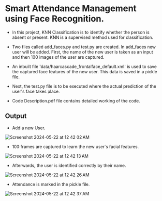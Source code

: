 # Smart Attendance Management using Face Recognition. 


* In this project, KNN Classification is to identify whether the person is absent or present. KNN is a supervised method used for classification. 

* Two files called add_faces.py and test.py are created. In add_faces new user will be added. First, the name of the new user is taken as an input and then 100 images of the user are captured. 

* An inbuilt file 'data/haarcascade_frontalface_default.xml' is used to
save the captured face features of the new user. This data is saved in a pickle file.

* Next, the test.py file is to be executed where the actual prediction of the user's face takes place. 

* Code Description.pdf file contains detailed working of the code. 

## Output

+ Add a new User. 

![Screenshot 2024-05-22 at 12 42 02 AM](https://github.com/samiksha-badgujar/Smart-Attendance-Management-System-using-Face-Recognition/assets/126308884/dc65878b-2408-4eb7-84a6-88c4dccb3e08)


+ 100 frames are captured to learn the new user's facial features.

 ![Screenshot 2024-05-22 at 12 42 13 AM](https://github.com/samiksha-badgujar/Smart-Attendance-Management-System-using-Face-Recognition/assets/126308884/031e64d0-702b-4728-84f6-3e3d10a6ed95)


+ Afterwards, the user is identified correctly by their name.
  
![Screenshot 2024-05-22 at 12 42 26 AM](https://github.com/samiksha-badgujar/Smart-Attendance-Management-System-using-Face-Recognition/assets/126308884/36bf7368-e088-457a-b820-5580fb257087)


+ Attendance is marked in the pickle file.

![Screenshot 2024-05-22 at 12 42 37 AM](https://github.com/samiksha-badgujar/Smart-Attendance-Management-System-using-Face-Recognition/assets/126308884/a053957b-ca96-4794-9407-fb70646b116e)

